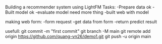 Building a recommender system using LightFM
Tasks:
-Prepare data ok
-Built model ok
-evaluate model need more thing
-built web with model

making web form:
-form request
-get data from form
-return predict result

usefull:
git commit -m "first commit"
git branch -M main
git remote add origin https://github.com/quang-vn26/demo1.git
git push -u origin main

